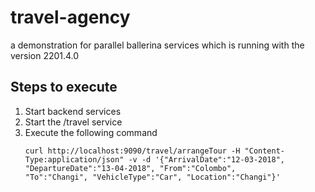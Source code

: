 # travel-agency
a demonstration for parallel ballerina services which is running with the version 2201.4.0
## Steps to execute
1. Start backend services
2. Start the /travel service
3. Execute the following command
   ```
   curl http://localhost:9090/travel/arrangeTour -H "Content-Type:application/json" -v -d '{"ArrivalDate":"12-03-2018", "DepartureDate":"13-04-2018", "From":"Colombo",
   "To":"Changi", "VehicleType":"Car", "Location":"Changi"}'
   ```

